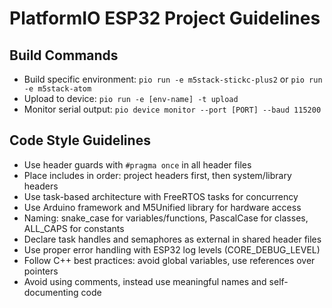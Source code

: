 # PlatformIO ESP32 Project Guidelines

## Build Commands
- Build specific environment: `pio run -e m5stack-stickc-plus2` or `pio run -e m5stack-atom`
- Upload to device: `pio run -e [env-name] -t upload`
- Monitor serial output: `pio device monitor --port [PORT] --baud 115200` 

## Code Style Guidelines
- Use header guards with `#pragma once` in all header files
- Place includes in order: project headers first, then system/library headers
- Use task-based architecture with FreeRTOS tasks for concurrency
- Use Arduino framework and M5Unified library for hardware access
- Naming: snake_case for variables/functions, PascalCase for classes, ALL_CAPS for constants
- Declare task handles and semaphores as external in shared header files
- Use proper error handling with ESP32 log levels (CORE_DEBUG_LEVEL)
- Follow C++ best practices: avoid global variables, use references over pointers
- Avoid using comments, instead use meaningful names and self-documenting code
